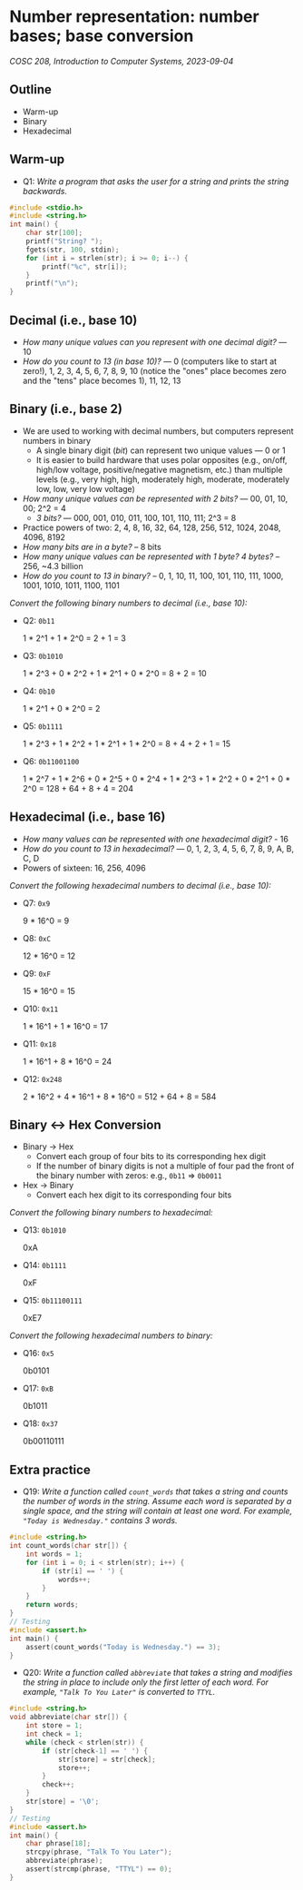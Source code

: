 # Number representation: number bases; base conversion
_COSC 208, Introduction to Computer Systems, 2023-09-04_

## Outline
* Warm-up
* Binary
* Hexadecimal

## Warm-up

* Q1: _Write a program that asks the user for a string and prints the string backwards._


```c
#include <stdio.h>
#include <string.h>
int main() {
    char str[100];
    printf("String? ");
    fgets(str, 100, stdin);
    for (int i = strlen(str); i >= 0; i--) {
        printf("%c", str[i]);
    }
    printf("\n");
}
```

## Decimal (i.e., base 10)
* _How many unique values can you represent with one decimal digit?_ — 10
* _How do you count to 13 (in base 10)?_ — 0 (computers like to start at zero!), 1, 2, 3, 4, 5, 6, 7, 8, 9, 10 (notice the "ones" place becomes zero and the "tens" place becomes 1), 11, 12, 13

## Binary (i.e., base 2)

* We are used to working with decimal numbers, but computers represent numbers in binary
    * A single binary digit (_bit_) can represent two unique values — 0 or 1
    * It is easier to build hardware that uses polar opposites (e.g., on/off, high/low voltage, positive/negative magnetism, etc.) than multiple levels (e.g., very high, high, moderately high, moderate, moderately low, low, very low voltage)
* _How many unique values can be represented with 2 bits?_ — 00, 01, 10, 00; 2^2 = 4
    * _3 bits?_ — 000, 001, 010, 011, 100, 101, 110, 111; 2^3 = 8
* Practice powers of two: 2, 4, 8, 16, 32, 64, 128, 256, 512, 1024, 2048, 4096, 8192
* _How many bits are in a byte?_ – 8 bits
* _How many unique values can be represented with 1 byte? 4 bytes?_ – 256, ~4.3 billion
* _How do you count to 13 in binary?_ – 0, 1, 10, 11, 100, 101, 110, 111, 1000, 1001, 1010, 1011, 1100, 1101

_Convert the following binary numbers to decimal (i.e., base 10):_
* Q2: `0b11`

    1 * 2^1 + 1 * 2^0 = 2 + 1 = 3

* Q3: `0b1010`

    1 * 2^3 + 0 * 2^2 + 1 * 2^1 + 0 * 2^0 = 8 + 2 = 10

* Q4: `0b10`

    1 * 2^1 + 0 * 2^0 = 2

* Q5: `0b1111`

    1 * 2^3 + 1 * 2^2 + 1 * 2^1 + 1 * 2^0 = 8 + 4 + 2 + 1 = 15

* Q6: `0b11001100`

    1 * 2^7 + 1 * 2^6 + 0 * 2^5 + 0 * 2^4 + 1 * 2^3 + 1 * 2^2 + 0 * 2^1 + 0 * 2^0 = 128 + 64 + 8 + 4 = 204

## Hexadecimal (i.e., base 16)

* _How many values can be represented with one hexadecimal digit?_ - 16
* _How do you count to 13 in hexadecimal?_ — 0, 1, 2, 3, 4, 5, 6, 7, 8, 9, A, B, C, D
* Powers of sixteen: 16, 256, 4096

_Convert the following hexadecimal numbers to decimal (i.e., base 10):_
* Q7: `0x9`

    9 * 16^0 = 9

* Q8: `0xC`

    12 * 16^0 = 12

* Q9: `0xF`

    15 * 16^0 = 15

* Q10: `0x11`

    1 * 16^1 + 1 * 16^0 = 17

* Q11: `0x18`

    1 * 16^1 + 8 * 16^0 = 24

* Q12: `0x248`

    2 * 16^2 + 4 * 16^1 + 8 * 16^0 = 512 + 64 + 8 = 584

## Binary <-> Hex Conversion

* Binary -> Hex
    * Convert each group of four bits to its corresponding hex digit
    * If the number of binary digits is not a multiple of four pad the front of the binary number with zeros: e.g., `0b11` => `0b0011`
* Hex -> Binary
    * Convert each hex digit to its corresponding four bits

_Convert the following binary numbers to hexadecimal:_
* Q13: `0b1010`

    0xA

* Q14: `0b1111`

    0xF

* Q15: `0b11100111`

    0xE7

_Convert the following hexadecimal numbers to binary:_
* Q16: `0x5`

    0b0101

* Q17: `0xB`

    0b1011

* Q18: `0x37`

    0b00110111

## Extra practice

* Q19: _Write a function called `count_words` that takes a string and counts the number of words in the string. Assume each word is separated by a single space, and the string will contain at least one word. For example, `"Today is Wednesday."` contains 3 words._


```c
#include <string.h>
int count_words(char str[]) {
    int words = 1;
    for (int i = 0; i < strlen(str); i++) {
        if (str[i] == ' ') {
            words++;
        }
    }
    return words;
}
// Testing
#include <assert.h>
int main() {
    assert(count_words("Today is Wednesday.") == 3);
}
```

* Q20: _Write a function called `abbreviate` that takes a string and modifies the string in place to include only the first letter of each word. For example, `"Talk To You Later"` is converted to `TTYL`._


```c
#include <string.h>
void abbreviate(char str[]) {
    int store = 1;
    int check = 1;
    while (check < strlen(str)) {
        if (str[check-1] == ' ') {
            str[store] = str[check];
            store++;
        }
        check++;
    }
    str[store] = '\0';
}
// Testing
#include <assert.h>
int main() {
    char phrase[18];
    strcpy(phrase, "Talk To You Later");
    abbreviate(phrase);
    assert(strcmp(phrase, "TTYL") == 0);
}
```
